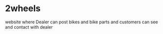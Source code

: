 # 2wheels
website where Dealer can post bikes and bike parts and customers can see and contact with dealer

